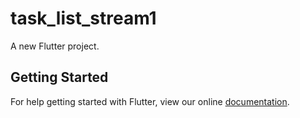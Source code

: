 # task_list_stream1

A new Flutter project.

## Getting Started

For help getting started with Flutter, view our online
[documentation](https://flutter.io/).
